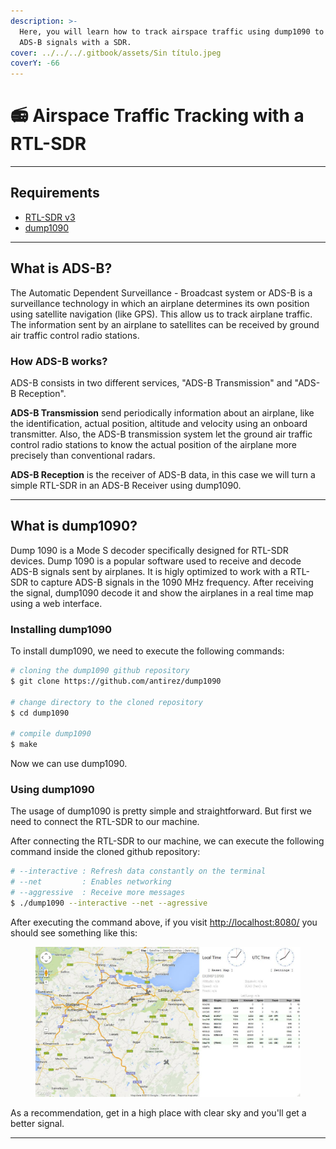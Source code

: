 ```yaml
---
description: >-
  Here, you will learn how to track airspace traffic using dump1090 to decode
  ADS-B signals with a SDR.
cover: ../../../.gitbook/assets/Sin título.jpeg
coverY: -66
---
```


# 📻 Airspace Traffic Tracking with a RTL-SDR

***

## Requirements

* [RTL-SDR v3](https://www.amazon.com/-/es/RTL-SDR-RTL2832U-definida-software-antena/dp/B0BMKB3L47/?\_encoding=UTF8\&pd\_rd\_w=5AfAg\&content-id=amzn1.sym.d0ebfbb2-6761-494f-8e2f-95743b37c35c%3Aamzn1.symc.50e00d6c-ec8b-42ef-bb15-298531ab4497\&pf\_rd\_p=d0ebfbb2-6761-494f-8e2f-95743b37c35c\&pf\_rd\_r=KTT0Y56VTWDNK4QX38BN\&pd\_rd\_wg=mZRJv\&pd\_rd\_r=499ca8a6-583a-4d8e-a467-9460a30000bb\&ref\_=pd\_gw\_ci\_mcx\_mr\_hp\_atf\_m)
* [dump1090](https://github.com/antirez/dump1090)

***

## What is ADS-B?

The Automatic Dependent Surveillance - Broadcast system or ADS-B is a surveillance technology in which an airplane determines its own position using satellite navigation (like GPS). This allow us to track airplane traffic. The information sent by an airplane to satellites can be received by ground air traffic control radio stations.

### How ADS-B works?

ADS-B consists in two different services, "ADS-B Transmission" and "ADS-B Reception".&#x20;

**ADS-B Transmission** send periodically information about an airplane, like the identification, actual position, altitude and velocity using an onboard transmitter. Also, the  ADS-B  transmission system let the ground air traffic control radio stations to know the actual position of the airplane more precisely than conventional radars.

**ADS-B Reception** is the receiver of ADS-B data, in this case we will turn a simple RTL-SDR in an ADS-B Receiver using dump1090.

***

## What is dump1090?

Dump 1090 is a Mode S decoder specifically designed for RTL-SDR devices. Dump 1090 is a popular software used to receive and decode ADS-B signals sent by airplanes. It is higly optimized to work with a RTL-SDR to capture ADS-B signals in the 1090 MHz frequency. After receiving the signal, dump1090 decode it and show the airplanes in a real time map using a web interface.

### Installing dump1090

To install dump1090, we need to execute the following commands:

```bash
# cloning the dump1090 github repository
$ git clone https://github.com/antirez/dump1090

# change directory to the cloned repository 
$ cd dump1090

# compile dump1090
$ make
```

Now we can use dump1090.

### Using dump1090

The usage of dump1090 is pretty simple and straightforward. But first we need to connect the RTL-SDR to our machine.&#x20;

After connecting the RTL-SDR to our machine, we can execute the following command inside the cloned github repository:

```bash
# --interactive : Refresh data constantly on the terminal
# --net         : Enables networking
# --aggressive  : Receive more messages
$ ./dump1090 --interactive --net --agressive
```

After executing the command above, if you visit [http://localhost:8080/](http://localhost:8080/) you should see something like this:

<figure><img src="../../../.gitbook/assets/imagen.png" alt=""><figcaption></figcaption></figure>

As a recommendation, get in a high place with clear sky and you'll get a better signal.

***
